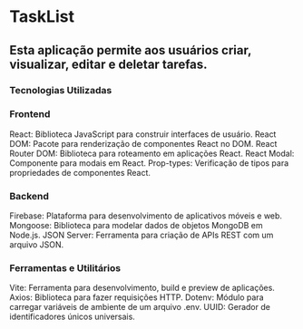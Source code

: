 # TaskList #
## Esta aplicação permite aos usuários criar, visualizar, editar e deletar tarefas. ##

### Tecnologias Utilizadas ###

### Frontend ###

React: Biblioteca JavaScript para construir interfaces de usuário.
React DOM: Pacote para renderização de componentes React no DOM.
React Router DOM: Biblioteca para roteamento em aplicações React.
React Modal: Componente para modais em React.
Prop-types: Verificação de tipos para propriedades de componentes React.

### Backend ###

Firebase: Plataforma para desenvolvimento de aplicativos móveis e web.
Mongoose: Biblioteca para modelar dados de objetos MongoDB em Node.js.
JSON Server: Ferramenta para criação de APIs REST com um arquivo JSON.

### Ferramentas e Utilitários ###

Vite: Ferramenta para desenvolvimento, build e preview de aplicações.
Axios: Biblioteca para fazer requisições HTTP.
Dotenv: Módulo para carregar variáveis de ambiente de um arquivo .env.
UUID: Gerador de identificadores únicos universais.
